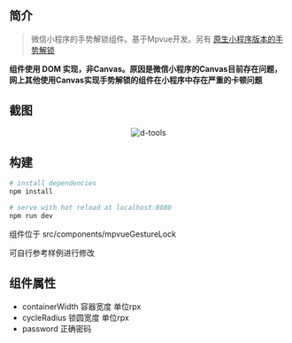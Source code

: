 ## 简介
> 微信小程序的手势解锁组件。基于Mpvue开发。另有 [原生小程序版本的手势解锁](https://github.com/geminate/mini-gesture-lock)

**组件使用 DOM 实现，非Canvas。原因是微信小程序的Canvas目前存在问题，网上其他使用Canvas实现手势解锁的组件在小程序中存在严重的卡顿问题**

## 截图

<p align="center"><img src="http://liuhuihao.com/wp-content/uploads/2018/08/gesture.gif" alt="d-tools"></p>

## 构建
``` bash
# install dependencies
npm install

# serve with hot reload at localhost:8080
npm run dev
```

组件位于 src/components/mpvueGestureLock <br>

可自行参考样例进行修改

## 组件属性
- containerWidth 容器宽度 单位rpx
- cycleRadius    锁圆宽度 单位rpx
- password 正确密码
